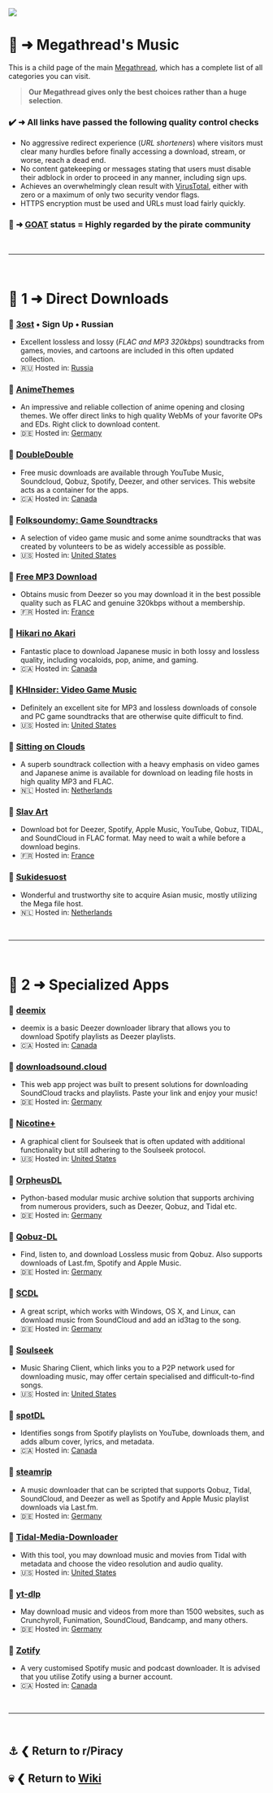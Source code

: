 ![](%%music%%)

# 🎹 ➜ Megathread's **Music**
This is a child page of the main [Megathread](https://www.reddit.com/r/Piracy/wiki/megathread/), which has a complete list of all categories you can visit.
 
>**Our Megathread gives only the best choices rather than a huge selection**.

### ✔️ ➜ All links have passed the following quality control checks
- No aggressive redirect experience (*URL shorteners*) where visitors must clear many hurdles before finally accessing a download, stream, or worse, reach a dead end.
- No content gatekeeping or messages stating that users must disable their adblock in order to proceed in any manner, including sign ups.
- Achieves an overwhelmingly clean result with [VirusTotal](https://www.virustotal.com/gui/home/url), either with zero or a maximum of only two security vendor flags.
- HTTPS encryption must be used and URLs must load fairly quickly.

### 🐐 ➜ [GOAT](https://www.urbandictionary.com/define.php?term=goat) status = Highly regarded by the pirate community

&nbsp;

---

&nbsp;

# 📑 1 ➜ Direct Downloads

### 🔗 [3ost](https://3ost.ru/) • Sign Up • Russian
- Excellent lossless and lossy (*FLAC and MP3 320kbps*) soundtracks from games, movies, and cartoons are included in this often updated collection.
- 🇷🇺 Hosted in: [Russia](https://check-host.net/ip-info?host=https%3A%2F%2F3ost.ru%2F&csrf_token=9d573622224e8f9932fe6039412b17fca0e8b818)

### 🔗 [AnimeThemes](https://animethemes.moe/)
- An impressive and reliable collection of anime opening and closing themes. We offer direct links to high quality WebMs of your favorite OPs and EDs. Right click to download content.
- 🇩🇪 Hosted in: [Germany](https://check-host.net/ip-info?host=https%3A%2F%2Fanimethemes.moe%2F&csrf_token=a6322c133040d4ef9e726a27d44bc95feb3fe9ee)

### 🔗 [DoubleDouble](https://doubledouble.top/)
- Free music downloads are available through YouTube Music, Soundcloud, Qobuz, Spotify, Deezer, and other services. This website acts as a container for the apps.
- 🇨🇦 Hosted in: [Canada](https://check-host.net/ip-info?host=https%3A%2F%2Fdoubledouble.top%2F&csrf_token=b2337a9bcf8711c105fed4007809904f55a5ab99)

### 🔗 [Folksoundomy: Game Soundtracks](https://archive.org/details/folksoundomy_gamesoundtracks)
- A selection of video game music and some anime soundtracks that was created by volunteers to be as widely accessible as possible.
- 🇺🇸 Hosted in: [United States](https://check-host.net/ip-info?host=https%3A%2F%2Farchive.org%2Fdetails%2Ffolksoundomy_gamesoundtracks&csrf_token=ac4c2348d71fab60b50eb5fa8e018e45eaab1130)

### 🐐 [Free MP3 Download](https://free-mp3-download.net/)
- Obtains music from Deezer so you may download it in the best possible quality such as FLAC and genuine 320kbps without a membership.
- 🇫🇷 Hosted in: [France](https://check-host.net/ip-info?host=https%3A%2F%2Ffree-mp3-download.net%2F&csrf_token=d49c96c16fc3b4bdbd33e9fc35cb301e984d24f5)

### 🔗 [Hikari no Akari](https://hikarinoakari.com/)
- Fantastic place to download Japanese music in both lossy and lossless quality, including vocaloids, pop, anime, and gaming.
- 🇨🇦 Hosted in: [Canada](https://check-host.net/ip-info?host=https%3A%2F%2Fhikarinoakari.com%2F&csrf_token=ac4c2348d71fab60b50eb5fa8e018e45eaab1130)

### 🔗 [KHInsider: Video Game Music](https://downloads.khinsider.com/)
- Definitely an excellent site for MP3 and lossless downloads of console and PC game soundtracks that are otherwise quite difficult to find.
- 🇺🇸 Hosted in: [United States](https://check-host.net/ip-info?host=https%3A%2F%2Fdownloads.khinsider.com%2F&csrf_token=ac4c2348d71fab60b50eb5fa8e018e45eaab1130)

### 🔗 [Sitting on Clouds](https://www.sittingonclouds.net/)
- A superb soundtrack collection with a heavy emphasis on video games and Japanese anime is available for download on leading file hosts in high quality MP3 and FLAC.
- 🇳🇱 Hosted in: [Netherlands](https://check-host.net/ip-info?host=https%3A%2F%2Fwww.sittingonclouds.net%2F&csrf_token=f47f6631bcedaaa5fdaaa5549f50a26af6b9fbe9)

### 🔗 [Slav Art](https://slavart.gamesdrive.net/)
- Download bot for Deezer, Spotify, Apple Music, YouTube, Qobuz, TIDAL, and SoundCloud in FLAC format. May need to wait a while before a download begins.
- 🇫🇷 Hosted in: [France](https://check-host.net/ip-info?host=https%3A%2F%2Fslavart.gamesdrive.net%2F&csrf_token=b762d5eeada699745d9a1e4f7137859cf49a86dd)

### 🔗 [Sukidesuost](https://sukidesuost.info/)
- Wonderful and trustworthy site to acquire Asian music, mostly utilizing the Mega file host.
- 🇳🇱 Hosted in: [Netherlands](https://check-host.net/ip-info?host=https%3A%2F%2Fsukidesuost.info%2F&csrf_token=a6322c133040d4ef9e726a27d44bc95feb3fe9ee)

&nbsp;

---

&nbsp;

# 📑 2 ➜ Specialized Apps

### 🔗 [deemix](https://deemix.app/)
- deemix is a basic Deezer downloader library that allows you to download Spotify playlists as Deezer playlists.
- 🇨🇦 Hosted in: [Canada](https://check-host.net/ip-info?host=https%3A%2F%2Fdeemix.app%2F&csrf_token=a6322c133040d4ef9e726a27d44bc95feb3fe9ee)

### 🔗 [downloadsound.cloud](https://downloadsound.cloud/)
- This web app project was built to present solutions for downloading SoundCloud tracks and playlists. Paste your link and enjoy your music!
- 🇩🇪 Hosted in: [Germany](https://check-host.net/ip-info?host=https%3A%2F%2Fdownloadsound.cloud%2F&csrf_token=77e653d3e07e90c852c3210c586daa8fa476068ce)

### 🔗 [Nicotine+](https://nicotine-plus.org/)
- A graphical client for Soulseek that is often updated with additional functionality but still adhering to the Soulseek protocol.
- 🇺🇸 Hosted in: [United States](https://check-host.net/ip-info?host=https%3A%2F%2Fnicotine-plus.org%2F&csrf_token=a6322c133040d4ef9e726a27d44bc95feb3fe9ee)

### 🔗 [OrpheusDL](https://github.com/yarrm80s/orpheusdl)
- Python-based modular music archive solution that supports archiving from numerous providers, such as Deezer, Qobuz, and Tidal etc.
- 🇩🇪 Hosted in: [Germany](https://check-host.net/ip-info?host=https%3A%2F%2Fgithub.com%2Fyarrm80s%2Forpheusdl&csrf_token=b762d5eeada699745d9a1e4f7137859cf49a86dd)

### 🔗 [Qobuz-DL](https://github.com/vitiko98/qobuz-dl)
- Find, listen to, and download Lossless music from Qobuz. Also supports downloads of Last.fm, Spotify and Apple Music.
- 🇩🇪 Hosted in: [Germany](https://check-host.net/ip-info?host=https%3A%2F%2Fgithub.com%2Fvitiko98%2Fqobuz-dl&csrf_token=77e653d3e07e90c852c3210c586daa8fa476068c)

### 🔗 [SCDL](https://github.com/flyingrub/scdl)
- A great script, which works with Windows, OS X, and Linux, can download music from SoundCloud and add an id3tag to the song.
- 🇩🇪 Hosted in: [Germany](https://check-host.net/ip-info?host=https%3A%2F%2Fgithub.com%2Fflyingrub%2Fscdl&csrf_token=77e653d3e07e90c852c3210c586daa8fa476068c)

### 🐐 [Soulseek](https://www.slsknet.org/news/)
- Music Sharing Client, which links you to a P2P network used for downloading music, may offer certain specialised and difficult-to-find songs.
- 🇺🇸 Hosted in: [United States](https://check-host.net/ip-info?host=https%3A%2F%2Fwww.slsknet.org%2Fnews%2F&csrf_token=a6322c133040d4ef9e726a27d44bc95feb3fe9ee)

### 🔗 [spotDL](https://spotdl.readthedocs.io/en/latest/)
- Identifies songs from Spotify playlists on YouTube, downloads them, and adds album cover, lyrics, and metadata.
- 🇨🇦 Hosted in: [Canada](https://check-host.net/ip-info?host=https%3A%2F%2Fspotdl.readthedocs.io%2Fen%2Flatest%2F&csrf_token=b2337a9bcf8711c105fed4007809904f55a5ab99)

### 🔗 [steamrip](https://github.com/nathom/streamrip)
- A music downloader that can be scripted that supports Qobuz, Tidal, SoundCloud, and Deezer as well as Spotify and Apple Music playlist downloads via Last.fm.
- 🇩🇪 Hosted in: [Germany](https://check-host.net/ip-info?host=https%3A%2F%2Fgithub.com%2Fnathom%2Fstreamrip&csrf_token=77e653d3e07e90c852c3210c586daa8fa476068c)

### 🔗 [Tidal-Media-Downloader](https://doc.yaronzz.com/post/tidal_dl_installation/)
- With this tool, you may download music and movies from Tidal with metadata and choose the video resolution and audio quality.
- 🇺🇸 Hosted in: [United States](https://check-host.net/ip-info?host=https%3A%2F%2Fdoc.yaronzz.com%2Fpost%2Ftidal_dl_installation%2F&csrf_token=b2337a9bcf8711c105fed4007809904f55a5ab99)

### 🔗 [yt-dlp](https://github.com/yt-dlp/yt-dlp)
- May download music and videos from more than 1500 websites, such as Crunchyroll, Funimation, SoundCloud, Bandcamp, and many others.
- 🇩🇪 Hosted in: [Germany](https://check-host.net/ip-info?host=https%3A%2F%2Fgithub.com%2Fyt-dlp%2Fyt-dlp&csrf_token=b762d5eeada699745d9a1e4f7137859cf49a86dd)

### 🔗 [Zotify](https://gitlab.com/team-zotify/zotify)
- A very customised Spotify music and podcast downloader. It is advised that you utilise Zotify using a burner account.
- 🇨🇦 Hosted in: [Canada](https://check-host.net/ip-info?host=https%3A%2F%2Fgitlab.com%2Fteam-zotify%2Fzotify&csrf_token=b762d5eeada699745d9a1e4f7137859cf49a86dd)

&nbsp;

---

&nbsp;

⚓ ❮ Return to **r/Piracy**
---
💀 ❮ Return to [**Wiki**](https://www.reddit.com/r/Piracy/wiki/index/)
---